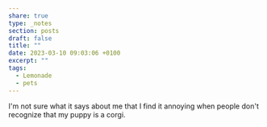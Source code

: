 ```yaml
---
share: true
type: _notes
section: posts
draft: false
title: ""
date: 2023-03-10 09:03:06 +0100
excerpt: ""
tags:
  - Lemonade
  - pets
---
```


I'm not sure what it says about me that I find it annoying when people don't recognize that my puppy is a corgi.
